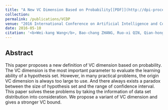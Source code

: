 ```yaml
---
title: "A New VC Dimension Based on Probability[[PDF]](http://dpi-proceedings.com/index.php/dtcse/article/viewFile/8239/7812)"
collection: 
permalink: /publications/VCDP
venue: "2016 International Conference on Artificial Intelligence and Computer Science (AICS 2016)"
date: 2016-05-10
citation: '<b>Wei-kang Wang</b>, Bao-chang ZHANG, Ruo-xi QIN, Qian-hong YAN and Hao-tian JIANG. <i>2016 International Conference on Artificial Intelligence and Computer Science.</i>.'
---
```

## Abstract
This paper proposes a new definition of VC dimension based on probability. The VC dimension is the most important parameter to evaluate the learning ability of a hypothesis set. However, in many practical problems, the origin VC dimension is always too large to use. And there
always exists a paradox between the size of hypothesis set and the range of confidence interval. This paper solves these problems by taking the information of data set distribution into consideration. We propose a variant of VC dimension and gives a stronger VC bound.
